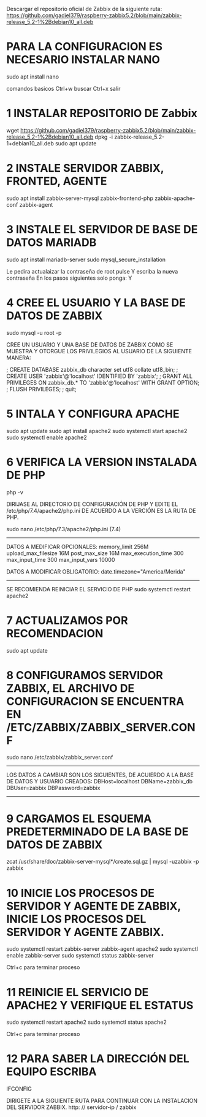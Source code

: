 Descargar el repositorio oficial de Zabbix de la siguiente ruta: https://github.com/gadiel379/raspberry-zabbix5.2/blob/main/zabbix-release_5.2-1%2Bdebian10_all.deb
 
 # PARA LA CONFIGURACION ES NECESARIO INSTALAR NANO
 sudo apt install nano
 
 comandos basicos
 Ctrl+w buscar
 Ctrl+x salir
 
 
# 1 INSTALAR REPOSITORIO DE Zabbix
  wget https://github.com/gadiel379/raspberry-zabbix5.2/blob/main/zabbix-release_5.2-1%2Bdebian10_all.deb
  dpkg -i zabbix-release_5.2-1+debian10_all.deb
  sudo apt update
 
 
# 2 INSTALE SERVIDOR ZABBIX, FRONTED, AGENTE
 sudo apt install zabbix-server-mysql zabbix-frontend-php zabbix-apache-conf zabbix-agent


# 3 INSTALE EL SERVIDOR DE BASE DE DATOS MARIADB
 sudo apt install mariadb-server
 sudo mysql_secure_installation

  Le pedira actualaizar la contraseña de root pulse Y escriba la nueva contraseña
  En los pasos siguientes solo ponga: Y
  
  
# 4 CREE EL USUARIO Y LA BASE DE DATOS DE ZABBIX
 sudo mysql -u root -p

CREE UN USUARIO Y UNA BASE DE DATOS DE ZABBIX COMO SE MUESTRA Y OTORGUE LOS PRIVILEGIOS
AL USUARIO DE LA SIGUIENTE MANERA:

; CREATE DATABASE zabbix_db character set utf8 collate utf8_bin;
; CREATE USER 'zabbix'@'localhost' IDENTIFIED BY 'zabbix';
; GRANT ALL PRIVILEGES ON zabbix_db.* TO 'zabbix'@'localhost' WITH GRANT OPTION;
; FLUSH PRIVILEGES;
; quit;


# 5 INTALA Y CONFIGURA APACHE
 sudo apt update
 sudo apt install  apache2 
 sudo systemctl start apache2
 sudo systemctl enable apache2


# 6 VERIFICA LA VERSION INSTALADA DE PHP
 php -v

DIRIJASE AL DIRECTORIO DE CONFIGURACIÓN DE PHP Y EDITE EL /etc/php/7.4/apache2/php.ini 
DE ACUERDO A LA VERCIÓN ES LA RUTA DE PHP.

 sudo nano /etc/php/7.3/apache2/php.ini   (7.4)
 
******************************************
DATOS A MEDIFICAR OPCIONALES:
memory_limit 256M
upload_max_filesize 16M
post_max_size 16M
max_execution_time 300
max_input_time 300
max_input_vars 10000

DATOS A MODIFICAR OBLIGATORIO:
date.timezone="America/Merida"
*******************************************

SE RECOMIENDA REINICIAR EL SERVICIO DE PHP
sudo systemctl restart apache2


# 7 ACTUALIZAMOS POR RECOMENDACION
 sudo apt update


# 8 CONFIGURAMOS SERVIDOR ZABBIX, EL ARCHIVO DE CONFIGURACION SE ENCUENTRA EN /ETC/ZABBIX/ZABBIX_SERVER.CONF
 sudo nano /etc/zabbix/zabbix_server.conf
 
*********************************************************************************************
LOS DATOS A CAMBIAR SON LOS SIGUIENTES, DE ACUIERDO A LA BASE DE DATOS Y USUARIO CREADOS:
DBHost=localhost
DBName=zabbix_db
DBUser=zabbix
DBPassword=zabbix
*********************************************************************************************


# 9 CARGAMOS EL ESQUEMA PREDETERMINADO DE LA BASE DE DATOS DE ZABBIX
zcat /usr/share/doc/zabbix-server-mysql*/create.sql.gz | mysql -uzabbix -p zabbix


# 10 INICIE LOS PROCESOS DE SERVIDOR Y AGENTE DE ZABBIX, INICIE LOS PROCESOS  DEL SERVIDOR  Y AGENTE ZABBIX.
 sudo systemctl restart zabbix-server zabbix-agent apache2
 sudo systemctl enable zabbix-server
 sudo systemctl status zabbix-server

Ctrl+c para terminar proceso


# 11 REINICIE EL SERVICIO DE APACHE2 Y VERIFIQUE EL ESTATUS
 sudo systemctl restart apache2
 sudo systemctl status apache2

Ctrl+c para terminar proceso


# 12 PARA SABER LA DIRECCIÓN DEL EQUIPO ESCRIBA
IFCONFIG

DIRIGETE A LA SIGUIENTE RUTA PARA CONTINUAR CON LA INSTALACION DEL SERVIDOR ZABBIX.
http: // servidor-ip / zabbix
